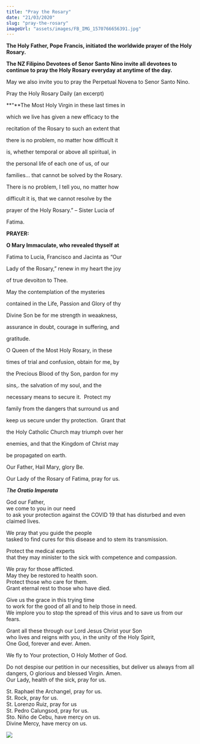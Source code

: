 ```yaml
---
title: "Pray the Rosary"
date: "21/03/2020"
slug: "pray-the-rosary"
imageUrl: "assets/images/FB_IMG_1570766656391.jpg"
---
```


**The Holy Father, Pope Francis, initiated the worldwide prayer of the Holy Rosary.**

**The NZ Filipino Devotees of Senor Santo Nino invite all devotees to continue to pray the Holy Rosary everyday at anytime of the day.**

May we also invite you to pray the Perpetual Novena to Senor Santo Nino.

Pray the Holy Rosary Daily (an excerpt)

**“**The Most Holy Virgin in these last times in

which we live has given a new efficacy to the

recitation of the Rosary to such an extent that

there is no problem, no matter how difficult it

is, whether temporal or above all spiritual, in

the personal life of each one of us, of our

families… that cannot be solved by the Rosary. 

There is no problem, I tell you, no matter how

difficult it is, that we cannot resolve by the

prayer of the Holy Rosary.” – Sister Lucia of

Fatima.

**PRAYER:**

**O Mary Immaculate, who revealed thyself at**

Fatima to Lucia, Francisco and Jacinta as “Our

Lady of the Rosary,” renew in my heart the joy

of true devoiton to Thee.

May the contemplation of the mysteries

contained in the Life, Passion and Glory of thy

Divine Son be for me strength in weaakness,

assurance in doubt, courage in suffering, and

gratitude.

O Queen of the Most Holy Rosary, in these

times of trial and confusion, obtain for me, by

the Precious Blood of thy Son, pardon for my

sins,. the salvation of my soul, and the 

necessary means to secure it.  Protect my

family from the dangers that surround us and

keep us secure under thy protection.  Grant that

the Holy Catholic Church may triumph over her

enemies, and that the Kingdom of Christ may

be propagated on earth.

Our Father, Hail Mary, glory Be.

Our Lady of the Rosary of Fatima, pray for us.

_T**he Oratio Imperata**_

God our Father,  
we come to you in our need  
to ask your protection against the COVID 19 that has disturbed and even claimed lives.

We pray that you guide the people  
tasked to find cures for this disease and to stem its transmission.

Protect the medical experts  
that they may minister to the sick with competence and compassion.

We pray for those afflicted.  
May they be restored to health soon.  
Protect those who care for them.  
Grant eternal rest to those who have died.

Give us the grace in this trying time  
to work for the good of all and to help those in need.  
We implore you to stop the spread of this virus and to save us from our fears.

Grant all these through our Lord Jesus Christ your Son  
who lives and reigns with you, in the unity of the Holy Spirit,  
One God, forever and ever. Amen.

We fly to Your protection, O Holy Mother of God.

Do not despise our petition in our necessities, but deliver us always from all dangers, O glorious and blessed Virgin. Amen.  
Our Lady, health of the sick, pray for us.

St. Raphael the Archangel, pray for us.  
St. Rock, pray for us.  
St. Lorenzo Ruiz, pray for us  
St. Pedro Calungsod, pray for us.  
Sto. Niño de Cebu, have mercy on us.  
Divine Mercy, have mercy on us.

![](https://i0.wp.com/santonino-nz.org/wp-content/uploads/2020/03/FB_IMG_1570766656391.jpg?resize=720%2C994&ssl=1)